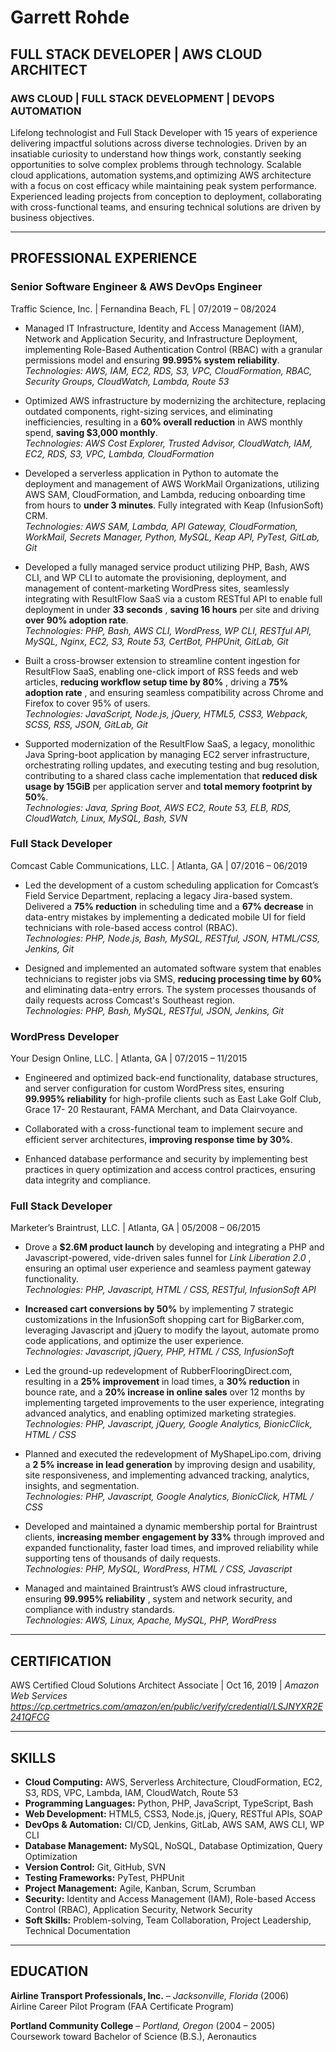 # Garrett Rohde

## FULL STACK DEVELOPER | AWS CLOUD ARCHITECT

### AWS CLOUD | FULL STACK DEVELOPMENT | DEVOPS AUTOMATION

Lifelong technologist and Full Stack Developer with 15 years of experience delivering impactful solutions across diverse technologies. Driven by an insatiable curiosity to understand how things work, constantly seeking opportunities to solve complex problems through technology. Scalable cloud applications, automation systems,and optimizing AWS architecture with a focus on cost efficacy while maintaining peak system performance. Experienced leading projects from conception to deployment, collaborating with cross-functional teams, and ensuring technical solutions are driven by business objectives.

---

## PROFESSIONAL EXPERIENCE

### Senior Software Engineer & AWS DevOps Engineer

Traffic Science, Inc. | Fernandina Beach, FL | 07/2019 – 08/2024

- Managed IT Infrastructure, Identity and Access Management (IAM), Network and Application Security, and Infrastructure Deployment, implementing Role-Based Authentication Control (RBAC) with a granular permissions model and ensuring **99.995% system reliability**.  
  _Technologies: AWS, IAM, EC2, RDS, S3, VPC, CloudFormation, RBAC, Security Groups, CloudWatch, Lambda, Route 53_


- Optimized AWS infrastructure by modernizing the architecture, replacing outdated components, right-sizing services, and eliminating inefficiencies, resulting in a **60% overall reduction** in AWS monthly spend, **saving $3,000 monthly**.  
  _Technologies: AWS Cost Explorer, Trusted Advisor, CloudWatch, IAM, EC2, RDS, S3, VPC, Lambda, CloudFormation_


- Developed a serverless application in Python to automate the deployment and management of AWS WorkMail Organizations, utilizing AWS SAM, CloudFormation, and Lambda, reducing onboarding time from hours to **under 3 minutes**. Fully integrated with Keap (InfusionSoft) CRM.  
  _Technologies: AWS SAM, Lambda, API Gateway, CloudFormation, WorkMail, Secrets Manager, Python, MySQL, Keap API, PyTest, GitLab, Git_


- Developed a fully managed service product utilizing PHP, Bash, AWS CLI, and WP CLI to automate the provisioning, deployment, and management of content-marketing WordPress sites, seamlessly integrating with ResultFlow SaaS via a custom RESTful API to enable full deployment in under **33 seconds** , **saving 16 hours** per site and driving **over 90% adoption rate**.  
  _Technologies: PHP, Bash, AWS CLI, WordPress, WP CLI, RESTful API, MySQL, Nginx, EC2, S3, Route 53, CertBot, PHPUnit, GitLab, Git_


- Built a cross-browser extension to streamline content ingestion for ResultFlow SaaS, enabling one-click import of RSS feeds and web articles, **reducing workflow setup time by 80%** , driving a **75% adoption rate** , and ensuring seamless compatibility across Chrome and Firefox to cover 95% of users.  
  _Technologies: JavaScript, Node.js, jQuery, HTML5, CSS3, Webpack, SCSS, RSS, JSON, GitLab, Git_


- Supported modernization of the ResultFlow SaaS, a legacy, monolithic Java Spring-boot application by managing EC2 server infrastructure, orchestrating rolling updates, and executing testing and bug resolution, contributing to a shared class cache implementation that **reduced disk usage by 15GiB** per application server and **total memory footprint by 50%**.  
  _Technologies: Java, Spring Boot, AWS EC2, Route 53, ELB, RDS, CloudWatch, Linux, MySQL, Bash, SVN_

### Full Stack Developer

Comcast Cable Communications, LLC. | Atlanta, GA | 07/2016 – 06/2019 

- Led the development of a custom scheduling application for Comcast’s Field Service Department, replacing a legacy Jira-based system. Delivered a **75% reduction** in scheduling time and a **67% decrease** in data-entry mistakes by implementing a dedicated mobile UI for field technicians with role-based access control (RBAC).  
  _Technologies: PHP, Node.js, Bash, MySQL, RESTful, JSON, HTML/CSS, Jenkins, Git_


- Designed and implemented an automated software system that enables technicians to register jobs via SMS, **reducing processing time by 60%** and eliminating data-entry errors. The system processes thousands of daily requests across Comcast's Southeast region.  
  _Technologies: PHP, Bash, MySQL, RESTful, JSON, Jenkins, Git_

### WordPress Developer

Your Design Online, LLC. | Atlanta, GA | 07/2015 – 11/2015

- Engineered and optimized back-end functionality, database structures, and server configuration for custom WordPress sites, ensuring **99.995% reliability** for high-profile clients such as East Lake Golf Club, Grace 17- 20 Restaurant, FAMA Merchant, and Data Clairvoyance.


- Collaborated with a cross-functional team to implement secure and efficient server architectures, **improving response time by 30%**.


- Enhanced database performance and security by implementing best practices in query optimization and access control practices, ensuring data integrity and compliance.

### Full Stack Developer

Marketer’s Braintrust, LLC. | Atlanta, GA | 05/2008 – 06/2015

- Drove a **$2.6M product launch** by developing and integrating a PHP and Javascript-powered, vide-driven sales funnel for _Link Liberation 2.0_ , ensuring an optimal user experience and seamless payment gateway functionality.  
  _Technologies: PHP, Javascript, HTML / CSS, RESTful, InfusionSoft API_


- **Increased cart conversions by 50%** by implementing 7 strategic customizations in the InfusionSoft shopping cart for BigBarker.com, leveraging Javascript and jQuery to modify the layout, automate promo code applications, and optimize the user experience.  
  _Technologies: Javascript, jQuery, PHP, HTML / CSS, InfusionSoft_


- Led the ground-up redevelopment of RubberFlooringDirect.com, resulting in a **25% improvement** in load times, a **30% reduction** in bounce rate, and a **20% increase in online sales** over 12 months by implementing targeted improvements to the user experience, integrating advanced analytics, and enabling optimized marketing strategies.  
  _Technologies: PHP, Javascript, jQuery, Google Analytics, BionicClick, HTML / CSS_


- Planned and executed the redevelopment of MyShapeLipo.com, driving a **2 5% increase in lead generation** by improving design and usability, site responsiveness, and implementing advanced tracking, analytics, insights, and segmentation.  
  _Technologies: PHP, Javascript, Google Analytics, BionicClick, HTML / CSS_


- Developed and maintained a dynamic membership portal for Braintrust clients, **increasing member**
  **engagement by 33%** through improved and expanded functionality, faster load times, and improved reliability while supporting tens of thousands of daily requests.  
  _Technologies: PHP, MySQL, WordPress, HTML / CSS, Javascript_


- Managed and maintained Braintrust’s AWS cloud infrastructure, ensuring **99.995% reliability** , system and network security, and compliance with industry standards.  
  _Technologies: AWS, Linux, Apache, MySQL, PHP, WordPress_

---

## CERTIFICATION

AWS Certified Cloud Solutions Architect Associate | Oct 16, 2019 | _Amazon Web Services_
_https://cp.certmetrics.com/amazon/en/public/verify/credential/LSJNYXR2E241QFCG_

---

## SKILLS

- **Cloud Computing:** AWS, Serverless Architecture, CloudFormation, EC2, S3, RDS, VPC, Lambda, IAM, CloudWatch, Route 53
- **Programming Languages:** Python, PHP, JavaScript, TypeScript, Bash
- **Web Development:** HTML5, CSS3, Node.js, jQuery, RESTful APIs, SOAP
- **DevOps & Automation:** CI/CD, Jenkins, GitLab, AWS SAM, AWS CLI, WP CLI
- **Database Management:** MySQL, NoSQL, Database Optimization, Query Optimization
- **Version Control:** Git, GitHub, SVN
- **Testing Frameworks:** PyTest, PHPUnit
- **Project Management:** Agile, Kanban, Scrum, Scrumban
- **Security:** Identity and Access Management (IAM), Role-based Access Control (RBAC), Application Security, Network Security
- **Soft Skills:** Problem-solving, Team Collaboration, Project Leadership, Technical Documentation

---

## EDUCATION

**Airline Transport Professionals, Inc.** – _Jacksonville, Florida_ (2006)  
Airline Career Pilot Program (FAA Certificate Program)

**Portland Community College** – _Portland, Oregon_ (2004 – 2005)  
Coursework toward Bachelor of Science (B.S.), Aeronautics


